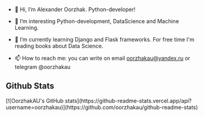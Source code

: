 - 👋 Hi, I’m Alexander Oorzhak. Python-developer!

- 👀 I’m interesting Python-development, DataScience and Machine Learning.

- 🌱 I’m currently learning Django and Flask frameworks. For free time I'm reading books about Data Science.

- 📫 How to reach me: you can write on email oorzhakau@yandex.ru or telegram @oorzhakau

<h2> Github Stats </h2>
[![OorzhakAU's GitHub stats](https://github-readme-stats.vercel.app/api?username=oorzhakau)](https://github.com/oorzhakau/github-readme-stats)
